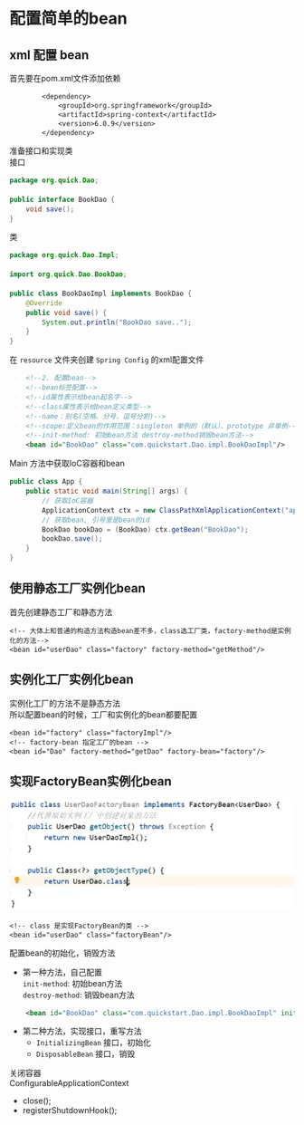 # 配置简单的bean

## xml 配置 bean

首先要在pom.xml文件添加依赖 

```
        <dependency>
            <groupId>org.springframework</groupId>
            <artifactId>spring-context</artifactId>
            <version>6.0.9</version>
        </dependency>
```

准备接口和实现类  
接口
```java
package org.quick.Dao;

public interface BookDao {
    void save();
}
```
类  
```java
package org.quick.Dao.Impl;

import org.quick.Dao.BookDao;

public class BookDaoImpl implements BookDao {
    @Override
    public void save() {
        System.out.println("BookDao save..");
    }
}
```

在 `resource` 文件夹创建 `Spring Config` 的xml配置文件

```xml
    <!--2. 配置bean-->
    <!--bean标签配置-->
    <!--id属性表示给bean起名字-->
    <!--class属性表示给bean定义类型-->
    <!--name：别名(空格、分号、逗号分割)-->
    <!--scope:定义bean的作用范围：singleton 单例的（默认）、prototype 非单例-->
    <!--init-method: 初始bean方法 destroy-method销毁bean方法-->
    <bean id="BookDao" class="com.quickstart.Dao.impl.BookDaoImpl"/>
```

Main 方法中获取IoC容器和bean
```java
public class App {
    public static void main(String[] args) {
        // 获取IoC容器
        ApplicationContext ctx = new ClassPathXmlApplicationContext("applicationContext.xml");
        // 获取bean, 引号里是bean的id
        BookDao bookDao = (BookDao) ctx.getBean("BookDao");
        bookDao.save();
    }
}
```

## 使用静态工厂实例化bean

首先创建静态工厂和静态方法
```
<!-- 大体上和普通的构造方法构造bean差不多，class选工厂类，factory-method是实例化的方法-->
<bean id="userDao" class="factory" factory-method="getMethod"/>
```

## 实例化工厂实例化bean

实例化工厂的方法不是静态方法  
所以配置bean的时候，工厂和实例化的bean都要配置
```
<bean id="factory" class="factoryImpl"/>
<!-- factory-bean 指定工厂的bean -->
<bean id="Dao" factory-method="getDao" factory-bean="factory"/>
```

## 实现FactoryBean实例化bean

![img.png](img.png)
```
<!-- class 是实现FactoryBean的类 -->
<bean id="userDao" class="factoryBean"/>
```

配置bean的初始化，销毁方法  
* 第一种方法，自己配置  
`init-method`: 初始bean方法   
`destroy-method`: 销毁bean方法  

```xml
    <bean id="BookDao" class="com.quickstart.Dao.impl.BookDaoImpl" init-method="init" destory-method="destory"/>
```
* 第二种方法，实现接口，重写方法  
     * `InitializingBean` 接口，初始化
     * `DisposableBean` 接口，销毁

关闭容器  
ConfigurableApplicationContext
* close();
* registerShutdownHook();



